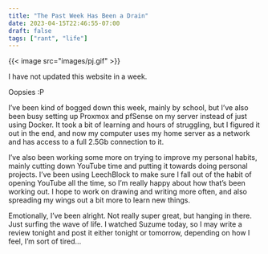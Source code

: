 ```yaml
---
title: "The Past Week Has Been a Drain"
date: 2023-04-15T22:46:55-07:00
draft: false
tags: ["rant", "life"]
---
```


{{< image src="images/pj.gif" >}}

I have not updated this website in a week.

Oopsies :P

I’ve been kind of bogged down this week, mainly by school, but I’ve also been busy setting up Proxmox and pfSense on my server instead of just using Docker. It took a bit of learning and hours of struggling, but I figured it out in the end, and now my computer uses my home server as a network and has access to a full 2.5Gb connection to it.

I’ve also been working some more on trying to improve my personal habits, mainly cutting down YouTube time and putting it towards doing personal projects. I’ve been using LeechBlock to make sure I fall out of the habit of opening YouTube all the time, so I’m really happy about how that’s been working out. I hope to work on drawing and writing more often, and also spreading my wings out a bit more to learn new things. 

Emotionally, I’ve been alright. Not really super great, but hanging in there. Just surfing the wave of life. I watched Suzume today, so I may write a review tonight and post it either tonight or tomorrow, depending on how I feel, I’m sort of tired...